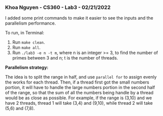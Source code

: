 ### Khoa Nguyen - CS360 - Lab3 - 02/21/2022

I added some print commands to make it easier to see the inputs and the parallelism performance.

To run, in Terminal:
1. Run `make clean`.
2. Run `make all`.
3. Run `./lab3 -e n -t m`, where n is an integer >= 3, to find the number of primes between 3 and n; t is the number of threads.

**Parallelism strategy:**

The idea is to split the range in half, and use `parallel for` to assign evenly the works for each thread. Then, if a thread first got the small numbers portion, it will have to handle the large numbers portion in the second half of the range, so that the sum of all the numbers being handle by a thread would be as close as possible. For example, if the range is (3,10) and we have 2 threads, thread 1 will take (3,4) and (9,10), while thread 2 will take (5,6) and (7,8).